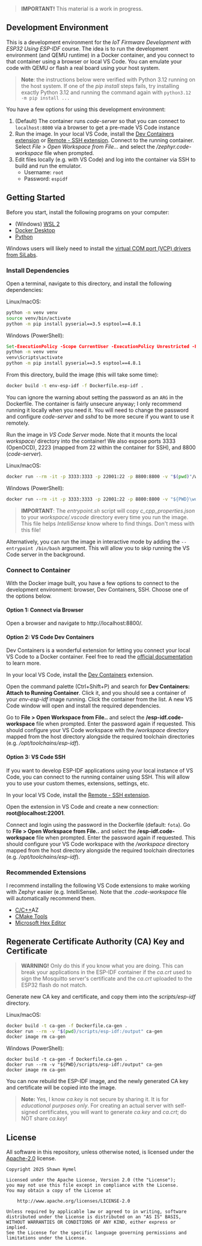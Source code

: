 > **IMPORTANT!** This material is a work in progress.

## Development Environment

This is a development environment for the *IoT Firmware Development with ESP32 Using ESP-IDF* course. The idea is to run the development environment (and QEMU runtime) in a Docker container, and you connect to that container using a browser or local VS Code. You can emulate your code with QEMU or flash a real board using your host system.

> **Note**: the instructions below were verified with Python 3.12 running on the host system. If one of the *pip install* steps fails, try installing exactly Python 3.12 and running the command again with `python3.12 -m pip install ...`

You have a few options for using this development environment:

 1. (Default) The container runs *code-server* so that you can connect to `localhost:8800` via a browser to get a pre-made VS Code instance
 2. Run the image. In your local VS Code, install the [Dev Containers extension](https://marketplace.visualstudio.com/items?itemName=ms-vscode-remote.remote-containers) or [Remote - SSH extension](https://marketplace.visualstudio.com/items?itemName=ms-vscode-remote.remote-ssh). Connect to the running container. Select *File > Open Workspace from File...* and select the */zephyr.code-workspace* file when prompted.
 3. Edit files locally (e.g. with VS Code) and log into the container via SSH to build and run the emulator.
    * Username: `root`
    * Password: `espidf`

## Getting Started

Before you start, install the following programs on your computer:

 * (Windows) [WSL 2](https://learn.microsoft.com/en-us/windows/wsl/install)
 * [Docker Desktop](https://www.docker.com/products/docker-desktop/)
 * [Python](https://www.python.org/downloads/)

Windows users will likely need to install the [virtual COM port (VCP) drivers from SiLabs](https://www.silabs.com/developers/usb-to-uart-bridge-vcp-drivers?tab=downloads).

### Install Dependencies

Open a terminal, navigate to this directory, and install the following dependencies:

Linux/macOS:

```sh
python -m venv venv
source venv/bin/activate
python -m pip install pyserial==3.5 esptool==4.8.1
```

Windows (PowerShell):

```bat
Set-ExecutionPolicy -Scope CurrentUser -ExecutionPolicy Unrestricted -Force
python -m venv venv
venv\Scripts\activate
python -m pip install pyserial==3.5 esptool==4.8.1
```

From this directory, build the image (this will take some time):

```sh
docker build -t env-esp-idf -f Dockerfile.esp-idf .
```

You can ignore the warning about setting the password as an `ARG` in the Dockerfile. The container is fairly unsecure anyway; I only recommend running it locally when you need it. You will need to change the password and configure *code-server* and *sshd* to be more secure if you want to use it remotely.

Run the image in *VS Code Server* mode. Note that it mounts the local *workspace/* directory into the container! We also expose ports 3333 (OpenOCD), 2223 (mapped from 22 within the container for SSH), and 8800 (*code-server*).

Linux/macOS:

```sh
docker run --rm -it -p 3333:3333 -p 22001:22 -p 8800:8800 -v "$(pwd)"/workspace:/workspace -w /workspace env-esp-idf
```

Windows (PowerShell):

```bat
docker run --rm -it -p 3333:3333 -p 22001:22 -p 8800:8800 -v "${PWD}\workspace:/workspace" -w /workspace env-esp-idf
```

> **IMPORTANT**: The *entrypoint.sh* script will copy *c_cpp_properties.json* to your *workspace/.vscode* directory every time you run the image. This file helps *IntelliSense* know where to find things. Don't mess with this file!

Alternatively, you can run the image in interactive mode by adding the `--entrypoint /bin/bash` argument. This will allow you to skip running the VS Code server in the background.

### Connect to Container

With the Docker image built, you have a few options to connect to the development environment: browser, Dev Containers, SSH. Choose one of the options below.

#### Option 1: Connect via Browser

Open a browser and navigate to http://localhost:8800/.

#### Option 2: VS Code Dev Containers

Dev Containers is a wonderful extension for letting you connect your local VS Code to a Docker container. Feel free to read the [official documentation](https://code.visualstudio.com/docs/devcontainers/containers) to learn more.

In your local VS Code, install the [Dev Containers](https://marketplace.visualstudio.com/items?itemName=ms-vscode-remote.remote-containers) extension.

Open the command palette (Ctrl+Shift+P) and search for **Dev Containers: Attach to Running Container**. Click it, and you should see a container of your *env-esp-idf* image running. Click the container from the list. A new VS Code window will open and install the required dependencies.

Go to **File > Open Workspace from File..** and select the **/esp-idf.code-workspace** file when prompted. Enter the password again if requested. This should configure your VS Code workspace with the */workspace* directory mapped from the host directory alongside the required toolchain directories (e.g. */opt/toolchains/esp-idf*).

#### Option 3: VS Code SSH

If you want to develop ESP-IDF applications using your local instance of VS Code, you can connect to the running container using SSH. This will allow you to use your custom themes, extensions, settings, etc.

In your local VS Code, install the [Remote - SSH extension](https://marketplace.visualstudio.com/items?itemName=ms-vscode-remote.remote-ssh).

Open the extension in VS Code and create a new connection: **root@localhost:22001**.

Connect and login using the password in the Dockerfile (default: `fota`). Go to **File > Open Workspace from File..** and select the **/esp-idf.code-workspace** file when prompted. Enter the password again if requested. This should configure your VS Code workspace with the */workspace* directory mapped from the host directory alongside the required toolchain directories (e.g. */opt/toolchains/esp-idf*).

### Recommended Extensions

I recommend installing the following VS Code extensions to make working with Zephyr easier (e.g. IntelliSense). Note that the *.code-workspace* file will automatically recommend them.

 * [C/C++](https://marketplace.visualstudio.com/items?itemName=ms-vscode.cpptools)AZ
 * [CMake Tools](https://marketplace.visualstudio.com/items?itemName=ms-vscode.cmake-tools)
 * [Microsoft Hex Editor](https://marketplace.visualstudio.com/items?itemName=ms-vscode.hexeditor)

## Regenerate Certificate Authority (CA) Key and Certificate

> **WARNING!** Only do this if you know what you are doing. This can break your applications in the ESP-IDF container if the *ca.crt* used to sign the Mosquitto server's certificate and the *ca.crt* uploaded to the ESP32 flash do not match.

Generate new CA key and certificate, and copy them into the *scripts/esp-idf* directory.

Linux/macOS:

```sh
docker build -t ca-gen -f Dockerfile.ca-gen .
docker run --rm -v "$(pwd)/scripts/esp-idf:/output" ca-gen
docker image rm ca-gen
```

Windows (PowerShell):

```
docker build -t ca-gen -f Dockerfile.ca-gen .
docker run --rm -v "${PWD}/scripts/esp-idf:/output" ca-gen
docker image rm ca-gen
```

You can now rebuild the ESP-IDF image, and the newly generated CA key and certificate will be copied into the image.

> **Note:** Yes, I know *ca.key* is not secure by sharing it. It is for *educational purposes only*. For creating an actual server with self-signed certificates, you will want to generate *ca.key* and *ca.crt*; do NOT share *ca.key*!

## License

All software in this repository, unless otherwise noted, is licensed under the [Apache-2.0](https://www.apache.org/licenses/LICENSE-2.0) license.

``` 
Copyright 2025 Shawn Hymel

Licensed under the Apache License, Version 2.0 (the "License");
you may not use this file except in compliance with the License.
You may obtain a copy of the License at

    http://www.apache.org/licenses/LICENSE-2.0

Unless required by applicable law or agreed to in writing, software
distributed under the License is distributed on an "AS IS" BASIS,
WITHOUT WARRANTIES OR CONDITIONS OF ANY KIND, either express or implied.
See the License for the specific language governing permissions and
limitations under the License.
```
